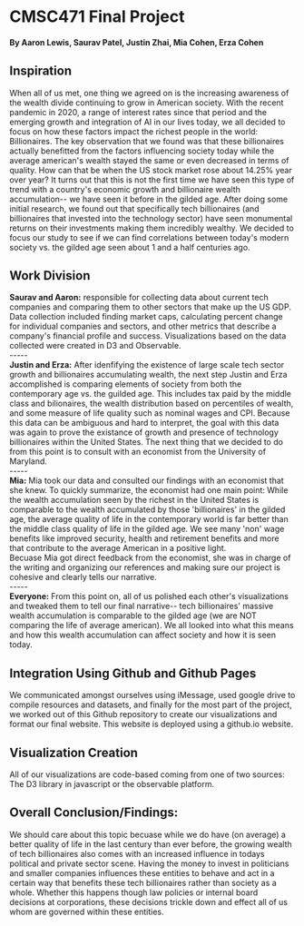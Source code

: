 # CMSC471 Final Project
#### By Aaron Lewis, Saurav Patel, Justin Zhai, Mia Cohen, Erza Cohen
## Inspiration
When all of us met, one thing we agreed on is the increasing awareness of the wealth divide continuing to grow in American society. With the recent pandemic in 2020, a range of interest rates since that period and the emerging growth and integration of AI in our lives today, we all decided to focus on how these factors impact the richest people in the world: Billionaires. The key observation that we found was that these billionaires actually benefitted from the factors influencing society today while the average american's wealth stayed the same or even decreased in terms of quality. How can that be when the US stock market rose about 14.25% year over year? It turns out that this is not the first time we have seen this type of trend with a country's economic growth and billionaire wealth accumulation-- we have seen it before in the gilded age. After doing some initial research, we found out that specifically tech billionaires (and billionaires that invested into the technology sector) have seen monumental returns on their investments making them incredibly wealthy. We decided to focus our study to see if we can find correlations between today's modern society vs. the gilded age seen about 1 and a half centuries ago. 
## Work Division
**Saurav and Aaron:** responsible for collecting data about current tech companies and comparing them to other sectors that make up the US GDP. Data collection included finding market caps, calculating percent change for individual companies and sectors, and other metrics that describe a company's financial profile and success. Visualizations based on the data collected were created in D3 and Observable.\
----- \
**Justin and Erza:** After idenfifying the existence of large scale tech sector growth and billionaires accumulating wealth, the next step Justin and Erza accomplished is comparing elements of society from both the contemporary age vs. the guilded age. This includes tax paid by the middle class and bilionaires, the wealth distribution based on percentiles of wealth, and some measure of life quality such as nominal wages and CPI. Because this data can be ambiguous and hard to interpret, the goal with this data was again to prove the existance of growth and presence of technology billionaires within the United States. The next thing that we decided to do from this point is to consult with an economist from the University of Maryland.\
----- \
**Mia:** Mia took our data and consulted our findings with an economist that she knew. To quickly summarize, the economist had one main point: While the wealth accumulation seen by the richest in the United States is comparable to the wealth accumulated by those 'billionaires' in the gilded age, the average quality of life in the contemporary world is far better than the middle class quality of life in the gilded age. We see many 'non' wage benefits like improved security, health and retirement benefits and more that contribute to the average American in a positive light.\
Becuase Mia got direct feedback from the economist, she was in charge of the writing and organizing our references and making sure our project is cohesive and clearly tells our narrative.\
----- \
**Everyone:** From this point on, all of us polished each other's visualizations and tweaked them to tell our final narrative-- tech billionaires' massive wealth accumulation is comparable to the gilded age (we are NOT comparing the life of average american). We all looked into what this means and how this wealth accumulation can affect society and how it is seen today.
## Integration Using Github and Github Pages
We communicated amongst ourselves using iMessage, used google drive to compile resources and datasets, and finally for the most part of the project, we worked out of this Github repository to create our visualizations and format our final website. This website is deployed using a github.io website.
## Visualization Creation
All of our visualizations are code-based coming from one of two sources: The D3 library in javascript or the observable platform. 
## Overall Conclusion/Findings:
We should care about this topic becuase while we do have (on average) a better quality of life in the last century than ever before, the growing wealth of tech billionaires also comes with an increased influence in todays political and private sector scene. Having the money to invest in politicians and smaller companies influences these entities to behave and act in a certain way that benefits these tech billionaires rather than society as a whole. Whether this happens though law policies or internal board decisions at corporations, these decisions trickle down and effect all of us whom are governed within these entities. 
